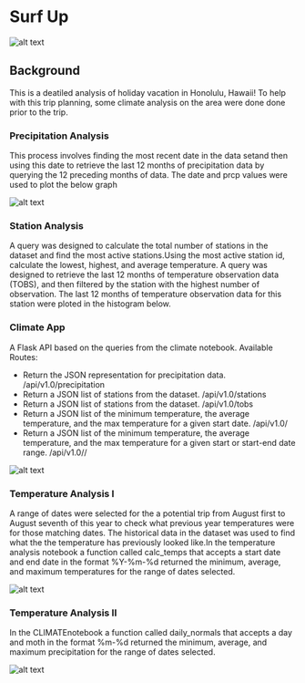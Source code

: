 # Surf Up


![alt text](https://github.com/Claude-Hanfou/Sqlalchemy-Analysis/blob/main/Image/surfs-up.png "Daily Normals")
## Background
This is a deatiled analysis of holiday vacation in Honolulu, Hawaii! To help with this trip planning, some climate analysis on the area were done done prior to the trip.

### Precipitation Analysis
This process involves finding the most recent date in the data setand then using this date to retrieve the last 12 months of precipitation data by querying the 12 preceding months of data. The date and prcp values were used to plot the below graph

![alt text](https://github.com/Claude-Hanfou/Sqlalchemy-Analysis/blob/main/Image/figure_1.png "Precipitation")

### Station Analysis
A query was designed to calculate the total number of stations in the dataset and find the most active stations.Using the most active station id, calculate the lowest, highest, and average temperature. A query was designed to retrieve the last 12 months of temperature observation data (TOBS), and then filtered by the station with the highest number of observation. The last 12 months of temperature observation data for this station were ploted in the histogram below.

### Climate App
A Flask API based on the queries from the climate notebook.
Available Routes:
* Return the JSON representation for precipitation data.  /api/v1.0/precipitation
* Return a JSON list of stations from the dataset. /api/v1.0/stations
* Return a JSON list of stations from the dataset. /api/v1.0/tobs
* Return a JSON list of the minimum temperature, the average temperature, and the max temperature for a given start date. /api/v1.0/<start>
* Return a JSON list of the minimum temperature, the average temperature, and the max temperature for a given start or start-end date range. /api/v1.0/<start>/<end>
 

![alt text](https://github.com/Claude-Hanfou/Sqlalchemy-Analysis/blob/main/Image/figure_2.png "Temp obs")

### Temperature Analysis I
A range of dates were selected for the a potential trip from August first to August seventh of this year to check what previous year temperatures were for those matching dates. The historical data in the dataset was used to find what the the temperature has previously looked like.In the temperature analysis notebook a function called calc_temps that accepts a start date and end date in the format %Y-%m-%d returned the minimum, average, and maximum temperatures for the range of dates selected.

![alt text](https://github.com/Claude-Hanfou/Sqlalchemy-Analysis/blob/main/Image/figure_3.png "Avg Temp")

### Temperature Analysis II
 In the CLIMATEnotebook a function called daily_normals that accepts a day and moth in the format %m-%d returned the minimum, average, and maximum precipitation for the range of dates selected.
 
![alt text](https://github.com/Claude-Hanfou/Sqlalchemy-Analysis/blob/main/Image/figure_4.png "Daily Normals")
